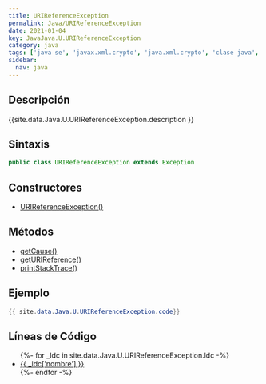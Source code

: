 ```yaml
---
title: URIReferenceException
permalink: Java/URIReferenceException
date: 2021-01-04
key: JavaJava.U.URIReferenceException
category: java
tags: ['java se', 'javax.xml.crypto', 'java.xml.crypto', 'clase java', 'Java 1.6']
sidebar: 
  nav: java
---
```


## Descripción
{{site.data.Java.U.URIReferenceException.description }}

## Sintaxis
~~~java
public class URIReferenceException extends Exception
~~~

## Constructores
* [URIReferenceException()](/Java/URIReferenceException/URIReferenceException/)

## Métodos
* [getCause()](/Java/URIReferenceException/getCause)
* [getURIReference()](/Java/URIReferenceException/getURIReference)
* [printStackTrace()](/Java/URIReferenceException/printStackTrace)

## Ejemplo
~~~java
{{ site.data.Java.U.URIReferenceException.code}}
~~~

## Líneas de Código
<ul>
{%- for _ldc in site.data.Java.U.URIReferenceException.ldc -%}
   <li>
       <a href="{{_ldc['url'] }}">{{ _ldc['nombre'] }}</a>
   </li>
{%- endfor -%}
</ul>
